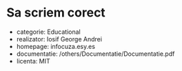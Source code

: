 # Sa scriem corect
- categorie: Educational
- realizator: Iosif George Andrei
- homepage: infocuza.esy.es
- documentatie: /others/Documentatie/Documentatie.pdf
- licenta: MIT
